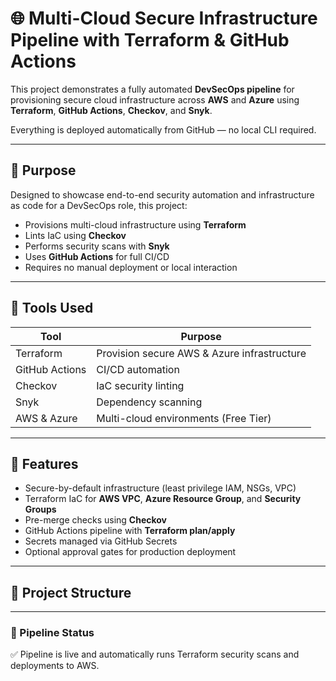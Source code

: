 # 🌐 Multi-Cloud Secure Infrastructure Pipeline with Terraform & GitHub Actions

This project demonstrates a fully automated **DevSecOps pipeline** for provisioning secure cloud infrastructure across **AWS** and **Azure** using **Terraform**, **GitHub Actions**, **Checkov**, and **Snyk**.

Everything is deployed automatically from GitHub — no local CLI required.

---

## 🧠 Purpose

Designed to showcase end-to-end security automation and infrastructure as code for a DevSecOps role, this project:

- Provisions multi-cloud infrastructure using **Terraform**
- Lints IaC using **Checkov**
- Performs security scans with **Snyk**
- Uses **GitHub Actions** for full CI/CD
- Requires no manual deployment or local interaction

---

## 🔐 Tools Used

| Tool | Purpose |
|------|---------|
| Terraform | Provision secure AWS & Azure infrastructure |
| GitHub Actions | CI/CD automation |
| Checkov | IaC security linting |
| Snyk | Dependency scanning |
| AWS & Azure | Multi-cloud environments (Free Tier) |

---

## 🚀 Features

- Secure-by-default infrastructure (least privilege IAM, NSGs, VPC)
- Terraform IaC for **AWS VPC**, **Azure Resource Group**, and **Security Groups**
- Pre-merge checks using **Checkov**
- GitHub Actions pipeline with **Terraform plan/apply**
- Secrets managed via GitHub Secrets
- Optional approval gates for production deployment

---

## 📁 Project Structure

---

### 📡 Pipeline Status

✅ Pipeline is live and automatically runs Terraform security scans and deployments to AWS.
